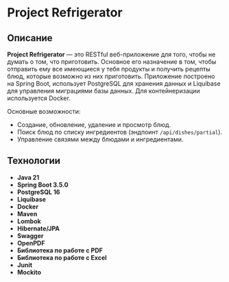 # Project Refrigerator

## Описание

**Project Refrigerator** — это RESTful веб-приложение для того, чтобы не думать о том, что приготовить. Основное его назначение в том, чтобы отправить ему все имеющиеся у тебя продукты и получить рецепты блюд, которые возможно из них приготовить. Приложение построено на Spring Boot, использует PostgreSQL для хранения данных и Liquibase для управления миграциями базы данных. Для контейнеризации используется Docker.

Основные возможности:
- Создание, обновление, удаление и просмотр блюд.
- Поиск блюд по списку ингредиентов (эндпоинт `/api/dishes/partial`).
- Управление связями между блюдами и ингредиентами.

## Технологии

- **Java 21**
- **Spring Boot 3.5.0**
- **PostgreSQL 16**
- **Liquibase**
- **Docker**
- **Maven**
- **Lombok**
- **Hibernate/JPA**
- **Swagger**
- **OpenPDF**
- **Библиотека по работе с PDF**
- **Библиотека по работе с Excel**
- **Junit**
- **Mockito**
